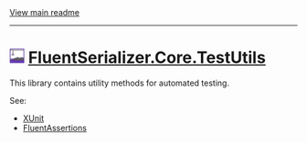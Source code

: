 [//]: # (Header)

<a href="https://github.com/Marvin-Brouwer/FluentSerializer#readme">
	View main readme
</a><hr/>
<h1>
	<img alt="icon" width="26" height="26"
		src="https://github.com/Marvin-Brouwer/FluentSerializer/raw/main/docs/logo/Logo.default.optimized.svg" />
	<a href="https://github.com/Marvin-Brouwer/FluentSerializer/blob/main/src/FluentSerializer.Core.TestUtils#readme">
		FluentSerializer.Core.TestUtils
	</a>
</h1>

[//]: # (Body)

This library contains utility methods for automated testing.
  
See:

- [XUnit](https://github.com/xunit/xunit#readme)
- [FluentAssertions](https://github.com/fluentassertions/fluentassertions#readme)
